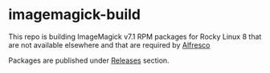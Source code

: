 # imagemagick-build

This repo is building ImageMagick v7.1 RPM packages for Rocky Linux 8 that are
not available elsewhere and that are required by
[Alfresco](https://docs.alfresco.com/content-services/latest/support/)

Packages are published under [Releases](https://github.com/Alfresco/imagemagick-build/releases) section.
